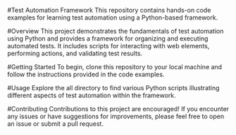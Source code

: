 #Test Automation Framework
This repository contains hands-on code examples for learning test automation using a Python-based framework.

#Overview
This project demonstrates the fundamentals of test automation using Python and provides a framework for organizing and executing automated tests. It includes scripts for interacting with web elements, performing actions, and validating test results.

#Getting Started
To begin, clone this repository to your local machine and follow the instructions provided in the code examples.

#Usage
Explore the all directory to find various Python scripts illustrating different aspects of test automation within the framework.

#Contributing
Contributions to this project are encouraged! If you encounter any issues or have suggestions for improvements, please feel free to open an issue or submit a pull request.
